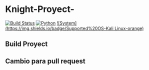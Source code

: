# Knight-Proyect-
[![Build Status](https://travis-ci.com/MoisesTapia/Knight-Proyect-.svg?branch=master)](https://travis-ci.com/MoisesTapia/Knight-Proyect-)
[![Python](https://img.shields.io/badge/Python-3.x-blue)](https://www.python.org/download/releases/3.0/)
[![System](https://img.shields.io/badge/Supported%20OS-Kali Linux-orange)]()
## Build Proyect
## Cambio para pull request
